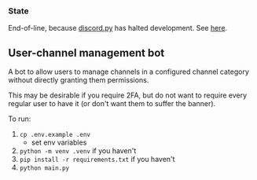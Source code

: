 ### State

End-of-line, because [discord.py](https://github.com/Rapptz/discord.py) has halted development.
See [here](https://gist.github.com/Rapptz/4a2f62751b9600a31a0d3c78100287f1).

## User-channel management bot

A bot to allow users to manage channels in a configured channel category without directly granting them permissions.

This may be desirable if you require 2FA, but do not want to require every regular user to have it (or don't want them
to suffer the banner).

To run:

1. `cp .env.example .env`
    - set env variables
1. `python -m venv .venv` if you haven't
1. `pip install -r requirements.txt` if you haven't
1. `python main.py`
